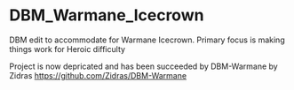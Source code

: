 # DBM_Warmane_Icecrown

DBM edit to accommodate for Warmane Icecrown. Primary focus is making things work for Heroic difficulty

Project is now depricated and has been succeeded by DBM-Warmane by Zidras
https://github.com/Zidras/DBM-Warmane
